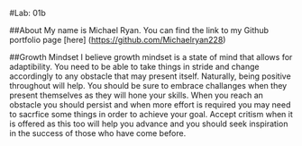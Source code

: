 #Lab: 01b

##About
My name is Michael Ryan.  You can find the link to my Github portfolio page [here] (https://github.com/Michaelryan228)

##Growth Mindset
I believe growth mindset is a state of mind that allows for adaptibility.  You need to be able to take things in stride and change accordingly to any obstacle that may present itself.  Naturally, being positive throughout will help.  You should be sure to embrace challanges when they present themselves as they will hone your skills.  When you reach an obstacle you should persist and when more effort is required you may need to sacrfice some things in order to achieve your goal.  Accept critism when it is offered as this too will help you advance and you should seek inspiration in the success of those who have come before.  
